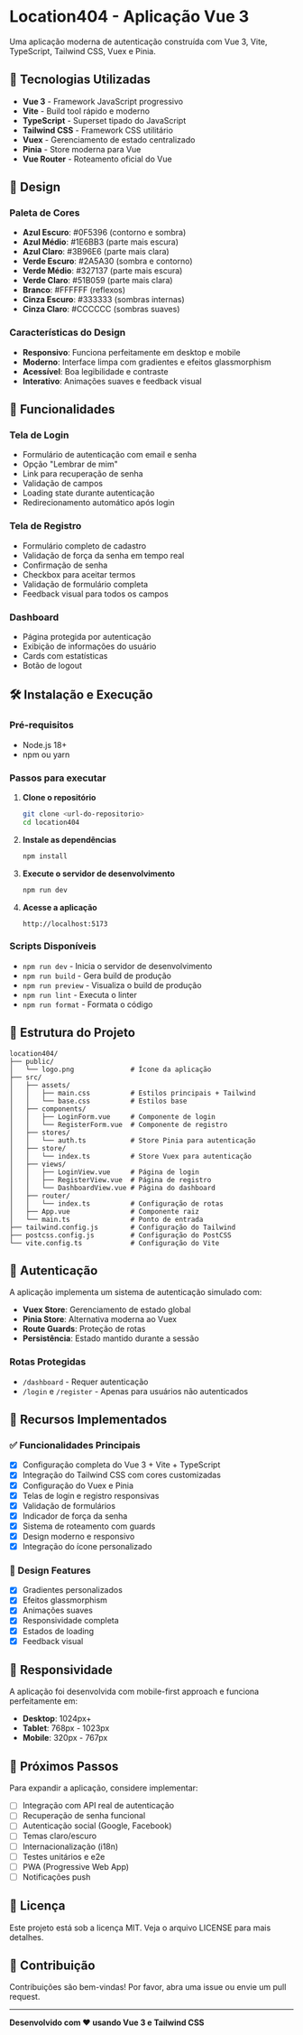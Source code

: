 # Location404 - Aplicação Vue 3

Uma aplicação moderna de autenticação construída com Vue 3, Vite, TypeScript, Tailwind CSS, Vuex e Pinia.

## 🚀 Tecnologias Utilizadas

- **Vue 3** - Framework JavaScript progressivo
- **Vite** - Build tool rápido e moderno
- **TypeScript** - Superset tipado do JavaScript
- **Tailwind CSS** - Framework CSS utilitário
- **Vuex** - Gerenciamento de estado centralizado
- **Pinia** - Store moderna para Vue
- **Vue Router** - Roteamento oficial do Vue

## 🎨 Design

### Paleta de Cores
- **Azul Escuro**: #0F5396 (contorno e sombra)
- **Azul Médio**: #1E6BB3 (parte mais escura)
- **Azul Claro**: #3B96E6 (parte mais clara)
- **Verde Escuro**: #2A5A30 (sombra e contorno)
- **Verde Médio**: #327137 (parte mais escura)
- **Verde Claro**: #51B059 (parte mais clara)
- **Branco**: #FFFFFF (reflexos)
- **Cinza Escuro**: #333333 (sombras internas)
- **Cinza Claro**: #CCCCCC (sombras suaves)

### Características do Design
- **Responsivo**: Funciona perfeitamente em desktop e mobile
- **Moderno**: Interface limpa com gradientes e efeitos glassmorphism
- **Acessível**: Boa legibilidade e contraste
- **Interativo**: Animações suaves e feedback visual

## 📱 Funcionalidades

### Tela de Login
- Formulário de autenticação com email e senha
- Opção "Lembrar de mim"
- Link para recuperação de senha
- Validação de campos
- Loading state durante autenticação
- Redirecionamento automático após login

### Tela de Registro
- Formulário completo de cadastro
- Validação de força da senha em tempo real
- Confirmação de senha
- Checkbox para aceitar termos
- Validação de formulário completa
- Feedback visual para todos os campos

### Dashboard
- Página protegida por autenticação
- Exibição de informações do usuário
- Cards com estatísticas
- Botão de logout

## 🛠️ Instalação e Execução

### Pré-requisitos
- Node.js 18+ 
- npm ou yarn

### Passos para executar

1. **Clone o repositório**
   ```bash
   git clone <url-do-repositorio>
   cd location404
   ```

2. **Instale as dependências**
   ```bash
   npm install
   ```

3. **Execute o servidor de desenvolvimento**
   ```bash
   npm run dev
   ```

4. **Acesse a aplicação**
   ```
   http://localhost:5173
   ```

### Scripts Disponíveis

- `npm run dev` - Inicia o servidor de desenvolvimento
- `npm run build` - Gera build de produção
- `npm run preview` - Visualiza o build de produção
- `npm run lint` - Executa o linter
- `npm run format` - Formata o código

## 📁 Estrutura do Projeto

```
location404/
├── public/
│   └── logo.png              # Ícone da aplicação
├── src/
│   ├── assets/
│   │   ├── main.css          # Estilos principais + Tailwind
│   │   └── base.css          # Estilos base
│   ├── components/
│   │   ├── LoginForm.vue     # Componente de login
│   │   └── RegisterForm.vue  # Componente de registro
│   ├── stores/
│   │   └── auth.ts           # Store Pinia para autenticação
│   ├── store/
│   │   └── index.ts          # Store Vuex para autenticação
│   ├── views/
│   │   ├── LoginView.vue     # Página de login
│   │   ├── RegisterView.vue  # Página de registro
│   │   └── DashboardView.vue # Página do dashboard
│   ├── router/
│   │   └── index.ts          # Configuração de rotas
│   ├── App.vue               # Componente raiz
│   └── main.ts               # Ponto de entrada
├── tailwind.config.js        # Configuração do Tailwind
├── postcss.config.js         # Configuração do PostCSS
└── vite.config.ts            # Configuração do Vite
```

## 🔐 Autenticação

A aplicação implementa um sistema de autenticação simulado com:

- **Vuex Store**: Gerenciamento de estado global
- **Pinia Store**: Alternativa moderna ao Vuex
- **Route Guards**: Proteção de rotas
- **Persistência**: Estado mantido durante a sessão

### Rotas Protegidas
- `/dashboard` - Requer autenticação
- `/login` e `/register` - Apenas para usuários não autenticados

## 🎯 Recursos Implementados

### ✅ Funcionalidades Principais
- [x] Configuração completa do Vue 3 + Vite + TypeScript
- [x] Integração do Tailwind CSS com cores customizadas
- [x] Configuração do Vuex e Pinia
- [x] Telas de login e registro responsivas
- [x] Validação de formulários
- [x] Indicador de força da senha
- [x] Sistema de roteamento com guards
- [x] Design moderno e responsivo
- [x] Integração do ícone personalizado

### 🎨 Design Features
- [x] Gradientes personalizados
- [x] Efeitos glassmorphism
- [x] Animações suaves
- [x] Responsividade completa
- [x] Estados de loading
- [x] Feedback visual

## 📱 Responsividade

A aplicação foi desenvolvida com mobile-first approach e funciona perfeitamente em:

- **Desktop**: 1024px+
- **Tablet**: 768px - 1023px  
- **Mobile**: 320px - 767px

## 🚀 Próximos Passos

Para expandir a aplicação, considere implementar:

- [ ] Integração com API real de autenticação
- [ ] Recuperação de senha funcional
- [ ] Autenticação social (Google, Facebook)
- [ ] Temas claro/escuro
- [ ] Internacionalização (i18n)
- [ ] Testes unitários e e2e
- [ ] PWA (Progressive Web App)
- [ ] Notificações push

## 📄 Licença

Este projeto está sob a licença MIT. Veja o arquivo LICENSE para mais detalhes.

## 👥 Contribuição

Contribuições são bem-vindas! Por favor, abra uma issue ou envie um pull request.

---

**Desenvolvido com ❤️ usando Vue 3 e Tailwind CSS**
